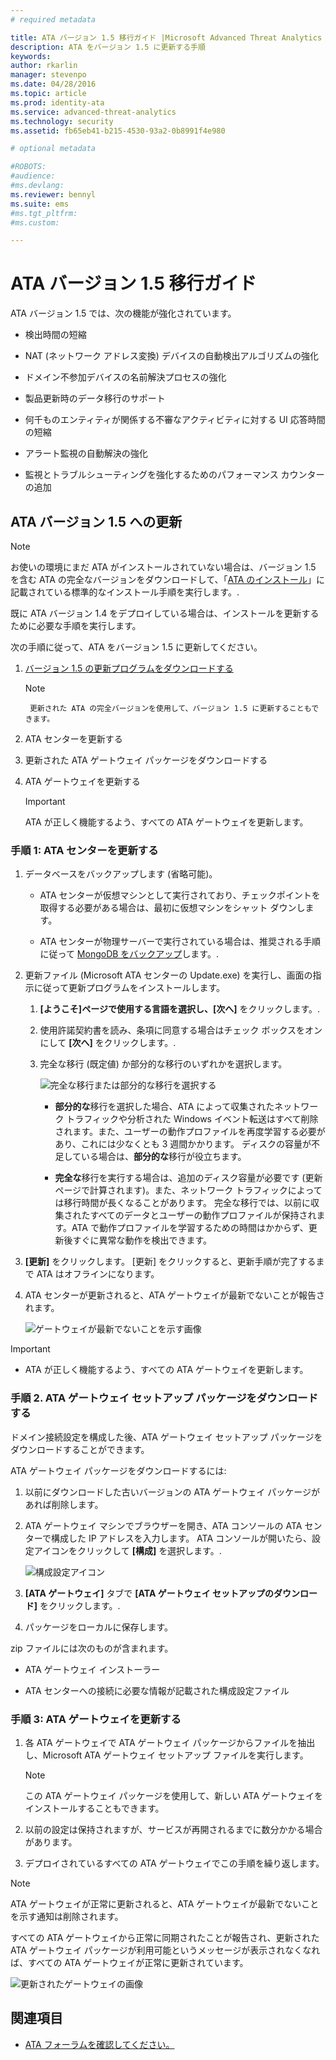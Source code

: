```yaml
---
# required metadata

title: ATA バージョン 1.5 移行ガイド |Microsoft Advanced Threat Analytics
description: ATA をバージョン 1.5 に更新する手順
keywords:
author: rkarlin
manager: stevenpo
ms.date: 04/28/2016
ms.topic: article
ms.prod: identity-ata
ms.service: advanced-threat-analytics
ms.technology: security
ms.assetid: fb65eb41-b215-4530-93a2-0b8991f4e980

# optional metadata

#ROBOTS:
#audience:
#ms.devlang:
ms.reviewer: bennyl
ms.suite: ems
#ms.tgt_pltfrm:
#ms.custom:

---
```


# ATA バージョン 1.5 移行ガイド
ATA バージョン 1.5 では、次の機能が強化されています。

-   検出時間の短縮

-   NAT (ネットワーク アドレス変換) デバイスの自動検出アルゴリズムの強化

-   ドメイン不参加デバイスの名前解決プロセスの強化

-   製品更新時のデータ移行のサポート

-   何千ものエンティティが関係する不審なアクティビティに対する UI 応答時間の短縮

-   アラート監視の自動解決の強化

-   監視とトラブルシューティングを強化するためのパフォーマンス カウンターの追加

## ATA バージョン 1.5 への更新
> [!NOTE]
> お使いの環境にまだ ATA がインストールされていない場合は、バージョン 1.5 を含む ATA の完全なバージョンをダウンロードして、「[ATA のインストール](/advanced-threat-analytics/deploy-use/install-ata)」に記載されている標準的なインストール手順を実行します。.

既に ATA バージョン 1.4 をデプロイしている場合は、インストールを更新するために必要な手順を実行します。

次の手順に従って、ATA をバージョン 1.5 に更新してください。

1.  [バージョン 1.5 の更新プログラムをダウンロードする](http://aka.ms/ata1_5update)
      > [!NOTE]
         更新された ATA の完全バージョンを使用して、バージョン 1.5 に更新することもできます。


2.  ATA センターを更新する

3.  更新された ATA ゲートウェイ パッケージをダウンロードする

4.  ATA ゲートウェイを更新する

    > [!IMPORTANT]
    > ATA が正しく機能するよう、すべての ATA ゲートウェイを更新します。

### 手順 1: ATA センターを更新する

1.  データベースをバックアップします (省略可能)。

    -   ATA センターが仮想マシンとして実行されており、チェックポイントを取得する必要がある場合は、最初に仮想マシンをシャット ダウンします。

    -   ATA センターが物理サーバーで実行されている場合は、推奨される手順に従って [MongoDB をバックアップ](https://docs.mongodb.org/manual/core/backups/)します。.

2.  更新ファイル (Microsoft ATA センターの Update.exe) を実行し、画面の指示に従って更新プログラムをインストールします。

    1.  **[ようこそ]**ページで使用する言語を選択し、**[次へ]** をクリックします。.

    2.  使用許諾契約書を読み、条項に同意する場合はチェック ボックスをオンにして **[次へ]** をクリックします。.

    3.  完全な移行 (既定値) か部分的な移行のいずれかを選択します。

        ![完全な移行または部分的な移行を選択する](media/ATA-center-fullpartial.png)

        -   **部分的な**移行を選択した場合、ATA によって収集されたネットワーク トラフィックや分析された Windows イベント転送はすべて削除されます。また、ユーザーの動作プロファイルを再度学習する必要があり、これには少なくとも 3 週間かかります。 ディスクの容量が不足している場合は、**部分的な**移行が役立ちます。

        -   **完全な**移行を実行する場合は、追加のディスク容量が必要です (更新ページで計算されます)。また、ネットワーク トラフィックによっては移行時間が長くなることがあります。 完全な移行では、以前に収集されたすべてのデータとユーザーの動作プロファイルが保持されます。ATA で動作プロファイルを学習するための時間はかからず、更新後すぐに異常な動作を検出できます。

3.  **[更新]** をクリックします。 [更新] をクリックすると、更新手順が完了するまで ATA はオフラインになります。

4.  ATA センターが更新されると、ATA ゲートウェイが最新でないことが報告されます。

    ![ゲートウェイが最新でないことを示す画像](media/ATA-center-outdated.png)

> [!IMPORTANT]
> - ATA が正しく機能するよう、すべての ATA ゲートウェイを更新します。

### 手順 2. ATA ゲートウェイ セットアップ パッケージをダウンロードする
ドメイン接続設定を構成した後、ATA ゲートウェイ セットアップ パッケージをダウンロードすることができます。

ATA ゲートウェイ パッケージをダウンロードするには:

1.  以前にダウンロードした古いバージョンの ATA ゲートウェイ パッケージがあれば削除します。

2.  ATA ゲートウェイ マシンでブラウザーを開き、ATA コンソールの ATA センターで構成した IP アドレスを入力します。 ATA コンソールが開いたら、設定アイコンをクリックして **[構成]** を選択します。.

    ![構成設定アイコン](media/ATA-config-icon.JPG)

3.  **[ATA ゲートウェイ]** タブで **[ATA ゲートウェイ セットアップのダウンロード]** をクリックします。.

4.  パッケージをローカルに保存します。

zip ファイルには次のものが含まれます。

-   ATA ゲートウェイ インストーラー

-   ATA センターへの接続に必要な情報が記載された構成設定ファイル

### 手順 3: ATA ゲートウェイを更新する

1.  各 ATA ゲートウェイで ATA ゲートウェイ パッケージからファイルを抽出し、Microsoft ATA ゲートウェイ セットアップ ファイルを実行します。

    > [!NOTE]
    > この ATA ゲートウェイ パッケージを使用して、新しい ATA ゲートウェイをインストールすることもできます。

2.  以前の設定は保持されますが、サービスが再開されるまでに数分かかる場合があります。

3.  デプロイされているすべての ATA ゲートウェイでこの手順を繰り返します。

> [!NOTE]
> ATA ゲートウェイが正常に更新されると、ATA ゲートウェイが最新でないことを示す通知は削除されます。

すべての ATA ゲートウェイから正常に同期されたことが報告され、更新された ATA ゲートウェイ パッケージが利用可能というメッセージが表示されなくなれば、すべての ATA ゲートウェイが正常に更新されています。

![更新されたゲートウェイの画像](media/ATA-gw-updated.png)

## 関連項目

- [ATA フォーラムを確認してください。](https://social.technet.microsoft.com/Forums/security/en-US/home?forum=mata)


<!--HONumber=May16_HO1-->


